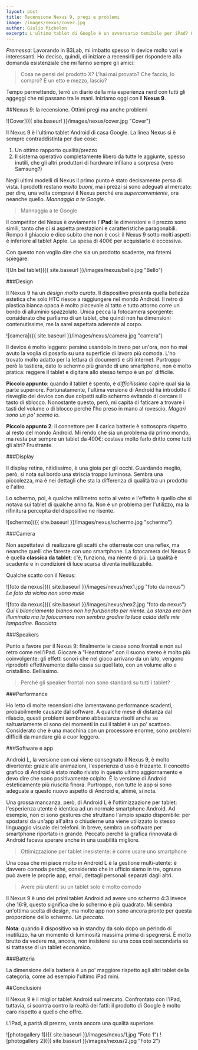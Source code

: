 ```yaml
---
layout: post
title: Recensione Nexus 9, pregi e problemi
image: /images/nexus/cover.jpg
author: Giulio Michelon
excerpt: L'ultimo tablet di Google è un avversario temibile per iPad? Quali problemi presenta?
---
```


*Premessa*: Lavorando in B3Lab, mi imbatto spesso in device molto vari e interessanti. Ho deciso, quindi, di iniziare a recensirli per rispondere alla domanda esistenziale che mi fanno sempre gli amici: 

> Cosa ne pensi del prodotto X? L'hai mai provato? Che faccio, lo compro? È un etto e mezzo, lascio?

Tempo permettendo, terrò un diario della mia esperienza nerd con tutti gli aggeggi che mi passano tra le mani. Iniziamo oggi con il **Nexus 9**.

##Nexus 9: la recensione. Ottimi pregi ma anche problemi

![Cover]({{ site.baseurl }}/images/nexus/cover.jpg "Cover")

Il Nexus 9 è l'ultimo tablet Android di casa Google. La linea Nexus si è sempre contraddistinta per due cose:

1. Un ottimo rapporto qualità/prezzo
2. Il sistema operativo completamente libero da tutte le aggiunte, spesso inutili, che gli altri produttori di hardware infilano a sorpresa (vero Samsung?)

Negli ultimi modelli di Nexus il primo punto è stato decisamente perso di vista. I prodotti restano *molto buoni*, ma i prezzi si sono adeguati al mercato: per dire, una volta compravi il Nexus perché era *superconveniente*, ora neanche quello. *Mannaggia a te Google*.

> Mannaggia a te Google

Il competitor del Nexus è ovviamente l'**iPad**: le dimensioni e il prezzo sono simili, tanto che ci si aspetta prestazioni e caratteristiche paragonabili. Rompo il ghiaccio e dico subito che non è così: il Nexus 9 sotto molti aspetti è inferiore al tablet Apple. La spesa di 400€ per acquistarlo è eccessiva. 

Con questo non voglio dire che sia un prodotto scadente, ma fatemi spiegare.

![Un bel tablet]({{ site.baseurl }}/images/nexus/bello.jpg "Bello")

###Design

Il Nexus 9 ha un *design molto curato*. Il dispositivo presenta quella bellezza estetica che solo HTC riesce a raggiungere nel mondo Android. Il retro di plastica bianca opaca è molto piacevole al tatto e tutto attorno corre un bordo di alluminio spazzolato. Unica pecca la fotocamera sporgente: considerato che parliamo di un tablet, che quindi non ha dimensioni contenutissime, me la sarei aspettata aderente al corpo.

![camera]({{ site.baseurl }}/images/nexus/camera.jpg "camera")

Il device è molto leggero: persino usandolo in treno per un'ora, non ho mai avuto la voglia di posarlo su una superficie di lavoro più comoda. L'ho trovato molto adatto per la lettura di documenti e siti internet. Purtroppo però la tastiera, dato lo schermo più grande di uno smartphone, non è molto pratica: reggere il tablet e digitare allo stesso tempo è un po' difficile.

**Piccolo appunto**: quando il tablet è spento, è *difficilissimo* capire qual sia la parte superiore. Fortunatamente, l'ultima versione di Android ha introdotto il risveglio del device con due colpetti sullo schermo evitando di cercare il tasto di sblocco. Nonostante questo, però, mi capita di faticare a trovare i tasti del volume o di blocco perché l'ho preso in mano al rovescio. *Magari sono un po' scemo io.*

**Piccolo appunto 2**: Il connettore per il carica batterie è sottosopra rispetto al resto del mondo Android. Mi rendo che sia un problema da primo mondo, ma resta pur sempre un tablet da 400€: costava molto farlo dritto come tutti gli altri? Frustrante.

###Display

Il display retina, nitidissimo, è una gioia per gli occhi. Guardando meglio, però, si nota sul bordo una striscia troppo luminosa. Sembra una piccolezza, ma è nei dettagli che sta la differenza di qualità tra un prodotto e l'altro.

Lo schermo, poi, è qualche millimetro sotto al vetro e l'effetto è quello che si notava sui tablet di qualche anno fa. Non è un problema per l'utilizzo, ma la rifinitura percepita del dispositivo ne risente.

![schermo]({{ site.baseurl }}/images/nexus/schermo.jpg "schermo")

###Camera

Non aspettatevi di realizzare gli scatti che otterreste con una reflex, ma neanche quelli che fareste con uno smartphone. La fotocamera del Nexus 9 è quella **classica da tablet**: c'è, funziona, ma niente di più. La qualità è scadente e in condizioni di luce scarsa diventa inutilizzabile.

Qualche scatto con il Nexus:

![foto da nexus]({{ site.baseurl }}/images/nexus/nex1.jpg "foto da nexus")
*Le foto da vicino non sono male*

![foto da nexus]({{ site.baseurl }}/images/nexus/nex2.jpg "foto da nexus")
*Qui il bilanciamento bianco non ha funzionato per niente. La stanza era ben illuminata ma la fotocamera non sembra gradire la luce calda delle mie lampadine. Bocciata.*


###Speakers

Punto a favore per il Nexus 9: finalmente le casse sono frontali e non sul retro come nell'iPad. Giocare a "Heartstone" con il suono stereo è molto più coinvolgente: gli effetti sonori che nel gioco arrivano da un lato, vengono riprodotti effettivamente dalla cassa su quel lato, con un volume alto e cristallino. Bellissimo.

> Perché gli speaker frontali non sono standard su tutti i tablet?

###Performance

Ho letto di molte recensioni che lamentavano performance scadenti, probabilmente causate dal software. A qualche mese di distanza dal rilascio, questi problemi sembrano abbastanza risolti anche se saltuariamente ci sono dei momenti in cui il tablet è un po' scattoso. Considerato che è una macchina con un processore enorme, sono problemi difficili da mandare giù a cuor leggero. 

###Software e app 

Android L, la versione con cui viene consegnato il Nexus 9, è molto divertente: grazie alle animazioni, l'esperienza d'uso è frizzante. Il concetto grafico di Android è stato molto rivisto in questo ultimo aggiornamento e devo dire che sono positivamente colpito. È la versione di Android esteticamente più riuscita finora. Purtroppo, non tutte le app si sono adeguate a questo nuovo aspetto di Android e, ahimè, si nota.

Una grossa mancanza, però, di Android L è l'ottimizzazione per tablet: l'esperienza utente è identica ad un normale smartphone Android. Ad esempio, non ci sono gestures che sfruttano l'ampio spazio disponibile: per spostarsi da un'app all'altra o chiuderne una viene utilizzato lo stesso linguaggio visuale dei telefoni. In breve, sembra un software per smartphone riportato in grande. Peccato perché la grafica rinnovata di Android faceva sperare anche in una usabilità migliore.

> Ottimizzazione per tablet inesistente: è come usare uno smartphone

Una cosa che mi piace molto in Android L è la gestione multi-utente: è davvero comoda perché, considerato che in ufficio siamo in tre, ognuno può avere le proprie app, email, dettagli personali separati dagli altri.

> Avere più utenti su un tablet solo è molto comodo

Il Nexus 9 è uno dei primi tablet Android ad avere uno schermo 4:3 invece che 16:9, questo significa che lo schermo è più quadrato. Mi sembra un'ottima scelta di design, ma molte app non sono ancora pronte per questa proporzione dello schermo. *Un peccato*.

**Nota**: quando il dispositivo va in standby da solo dopo un periodo di inutilizzo, ha un momento di luminosità massima prima di spegnersi. È molto brutto da vedere ma, ancora, non insisterei su una cosa così secondaria se si trattasse di un tablet economico.


###Batteria

La dimensione della batteria è un po' maggiore rispetto agli altri tablet della categoria, come ad esempio l'ultimo iPad mini.

##Conclusioni

Il Nexus 9 è il miglior tablet Android sul mercato. Confrontato con l'iPad, tuttavia, si scontra contro la realtà dei fatti: il prodotto di Google è molto caro rispetto a quello che offre.

L'iPad, a parità di prezzo, vanta ancora una qualità superiore.

![photogallery 1]({{ site.baseurl }}/images/nexus/1.jpg "Foto 1")
![photogallery 2]({{ site.baseurl }}/images/nexus/2.jpg "Foto 2")
